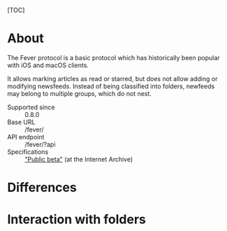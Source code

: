 [TOC]

# About

The Fever protocol is a basic protocol which has historically been popular with iOS and macOS clients.

It allows marking articles as read or starred, but does not allow adding or modifying newsfeeds. Instead of being classified into folders, newfeeds may belong to multiple groups, which do not nest.

<dl>
    <dt>Supported since</dt>
        <dd>0.8.0</dd>
    <dt>Base URL</dt>
        <dd>/fever/</dd>
    <dt>API endpoint</dt>
        <dd>/fever/?api</dd>
    <dt>Specifications</dt>
        <dd><a href="https://web.archive.org/web/20161217042229/https://feedafever.com/api">"Public beta"</a> (at the Internet Archive)</dd>
</dl>

# Differences

# Interaction with folders
